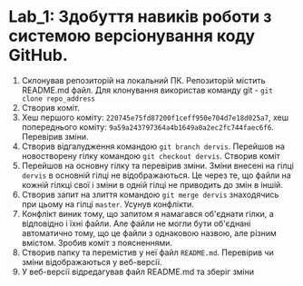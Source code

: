# Lab_1: Здобуття навиків роботи з системою версіонування коду GitHub.

1. Склонував репозиторій на локальний ПК. Репозиторій містить README.md файл. Для клонування використав команду git - `git clone repo_address`
2. Створив коміт.
3. Хеш першого коміту: `220745e75fd87200f1ceff950e704d7e18d025a7`, хеш попереднього коміту: `9a59a243797364a4b1649a0a2ec2fc744faec6f6`. Перевірив зміни.
4. Створив відгалудження командою `git branch dervis`. Перейшов на новостворену гілку командою `git checkout dervis`. Створив коміт
5. Перейшов на основну гілку та перевірив зміни. Зміни внесені на гілці `dervis` в основній гілці не відображаються. Це через те, що файли на кожній гілкці свої і зміни в одній гілці не приводить до змін в іншій.
6. Створив запит на злиття командою `git merge dervis` знаходячись при цьому на гілці `master`. Усунув конфлікти.
7. Конфлікт виник тому, що запитом я намагався об'єднати гілки, а відповідно і їхні файли. Але файли не могли бути об'єднані автоматично тому, що це файли з однаковою назвою, але різним вмістом. Зробив коміт з поясненнями.
8. Створив папку та перемістив у неї файл `README.md`. Перевірив чи зміни відображаються у веб-версії.
9. У веб-версії відредагував файл README.md та зберіг зміни

